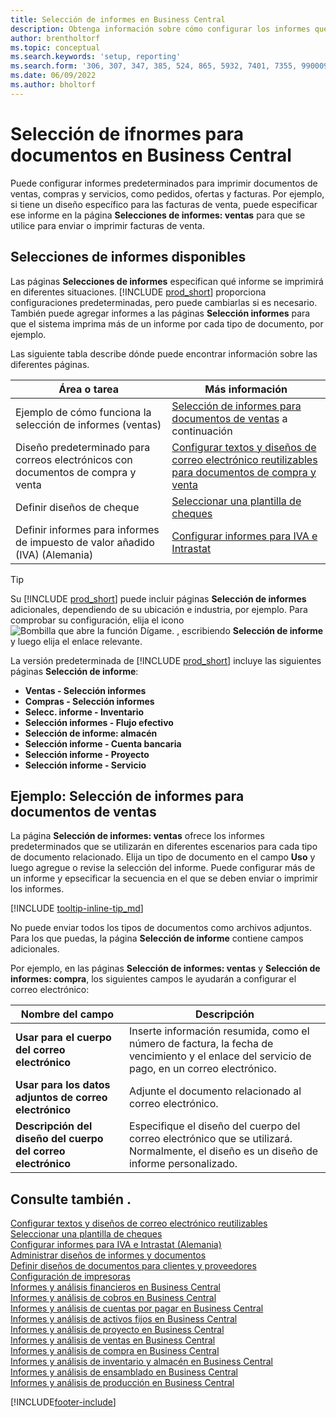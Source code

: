 ```yaml
---
title: Selección de informes en Business Central
description: Obtenga información sobre cómo configurar los informes que utiliza para imprimir varios tipos de documentos en Business Central.
author: brentholtorf
ms.topic: conceptual
ms.search.keywords: 'setup, reporting'
ms.search.form: '306, 307, 347, 385, 524, 865, 5932, 7401, 7355, 99000917'
ms.date: 06/09/2022
ms.author: bholtorf
---
```

# <a name="report-selection-for-documents-in-business-central"></a><a name="report-selection-for-documents-in-business-central"></a><a name="report-selection-for-documents-in-business-central"></a><a name="report-selection-for-documents-in-business-central"></a>Selección de ifnormes para documentos en Business Central

Puede configurar informes predeterminados para imprimir documentos de ventas, compras y servicios, como pedidos, ofertas y facturas. Por ejemplo, si tiene un diseño específico para las facturas de venta, puede especificar ese informe en la página **Selecciones de informes: ventas** para que se utilice para enviar o imprimir facturas de venta.  

## <a name="available-report-selections"></a><a name="available-report-selections"></a><a name="available-report-selections"></a><a name="available-report-selections"></a>Selecciones de informes disponibles

Las páginas **Selecciones de informes** especifican qué informe se imprimirá en diferentes situaciones. [!INCLUDE [prod_short](includes/prod_short.md)] proporciona configuraciones predeterminadas, pero puede cambiarlas si es necesario. También puede agregar informes a las páginas **Selección informes** para que el sistema imprima más de un informe por cada tipo de documento, por ejemplo. 

Las siguiente tabla describe dónde puede encontrar información sobre las diferentes páginas.  

|Área o tarea  |Más información|
|--------------|----------|
|Ejemplo de cómo funciona la selección de informes (ventas)|[Selección de informes para documentos de ventas](#example-report-selection-for-sales-documents) a continuación|
|Diseño predeterminado para correos electrónicos con documentos de compra y venta  |[Configurar textos y diseños de correo electrónico reutilizables para documentos de compra y venta](admin-how-setup-email.md#set-up-reusable-email-texts-and-layouts) |
|Definir diseños de cheque     |[Seleccionar una plantilla de cheques](finance-how-define-check-layouts.md) |
|Definir informes para informes de impuesto de valor añadido (IVA) (Alemania)|[Configurar informes para IVA e Intrastat](LocalFunctionality/Germany/how-to-set-up-reports-for-vat-and-intrastat.md) |

> [!TIP]
> Su [!INCLUDE [prod_short](includes/prod_short.md)] puede incluir páginas **Selección de informes** adicionales, dependiendo de su ubicación e industria, por ejemplo. Para comprobar su configuración, elija el icono ![Bombilla que abre la función Dígame.](media/ui-search/search_small.png "Dígame qué desea hacer") , escribiendo **Selección de informe** y luego elija el enlace relevante.

La versión predeterminada de [!INCLUDE [prod_short](includes/prod_short.md)] incluye las siguientes páginas **Selección de informe**:

* **Ventas - Selección informes**  
* **Compras - Selección informes**  
* **Selecc. informe - Inventario**  
* **Selección informes - Flujo efectivo**  
* **Selección de informe: almacén**  
* **Selección informe - Cuenta bancaria**  
* **Selección informe - Proyecto**  
* **Selección informe - Servicio**

## <a name="example-report-selection-for-sales-documents"></a><a name="example-report-selection-for-sales-documents"></a><a name="example-report-selection-for-sales-documents"></a><a name="example-report-selection-for-sales-documents"></a>Ejemplo: Selección de informes para documentos de ventas

La página **Selección de informes: ventas** ofrece los informes predeterminados que se utilizarán en diferentes escenarios para cada tipo de documento relacionado. Elija un tipo de documento en el campo **Uso** y luego agregue o revise la selección del informe. Puede configurar más de un informe y epsecificar la secuencia en el que se deben enviar o imprimir los informes.  

[!INCLUDE [tooltip-inline-tip_md](includes/tooltip-inline-tip_md.md)]

No puede enviar todos los tipos de documentos como archivos adjuntos. Para los que puedas, la página **Selección de informe** contiene campos adicionales.  

Por ejemplo, en las páginas **Selección de informes: ventas** y **Selección de informes: compra**, los siguientes campos le ayudarán a configurar el correo electrónico:

|Nombre del campo |Descripción  |
|-----------|-------------|
|**Usar para el cuerpo del correo electrónico**| Inserte información resumida, como el número de factura, la fecha de vencimiento y el enlace del servicio de pago, en un correo electrónico.        |
|**Usar para los datos adjuntos de correo electrónico**| Adjunte el documento relacionado al correo electrónico.|
|**Descripción del diseño del cuerpo del correo electrónico**|Especifique el diseño del cuerpo del correo electrónico que se utilizará. Normalmente, el diseño es un diseño de informe personalizado. |

## <a name="see-also"></a><a name="see-also"></a><a name="see-also"></a><a name="see-also"></a>Consulte también .

[Configurar textos y diseños de correo electrónico reutilizables](admin-how-setup-email.md#set-up-reusable-email-texts-and-layouts)  
[Seleccionar una plantilla de cheques](finance-how-define-check-layouts.md)  
[Configurar informes para IVA e Intrastat (Alemania)](LocalFunctionality/Germany/how-to-set-up-reports-for-vat-and-intrastat.md)  
[Administrar diseños de informes y documentos](ui-manage-report-layouts.md)  
[Definir diseños de documentos para clientes y proveedores](ui-define-customer-vendor-document-layouts.md)  
[Configuración de impresoras](ui-specify-printer-selection-reports.md)  
[Informes y análisis financieros en Business Central](finance-reports.md)  
[Informes y análisis de cobros en Business Central](receivables-reports.md)  
[Informes y análisis de cuentas por pagar en Business Central](payables-reports.md)  
[Informes y análisis de activos fijos en Business Central](fa-reports.md)  
[Informes y análisis de proyecto en Business Central](project-reports.md)  
[Informes y análisis de ventas en Business Central](sales-reports.md)  
[Informes y análisis de compra en Business Central](purchase-reports.md)  
[Informes y análisis de inventario y almacén en Business Central](inventory-WMS-reports.md)  
[Informes y análisis de ensamblado en Business Central](assembly-reports.md)  
[Informes y análisis de producción en Business Central](production-reports.md)  

[!INCLUDE[footer-include](includes/footer-banner.md)]
